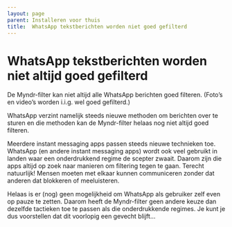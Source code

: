 ```yaml
---
layout: page
parent: Installeren voor thuis
title:  WhatsApp tekstberichten worden niet goed gefilterd 
---
```


# WhatsApp tekstberichten worden niet altijd goed gefilterd

De Myndr-filter kan niet altijd alle WhatsApp berichten goed filteren. (Foto’s en video’s worden i.i.g. wel goed gefilterd.)

WhatsApp verzint namelijk steeds nieuwe methoden om berichten over te sturen en die methoden kan de Myndr-filter helaas nog niet altijd goed filteren.

Meerdere instant messaging apps passen steeds nieuwe technieken toe.
WhatsApp (en andere instant messaging apps) wordt ook veel gebruikt in landen waar een onderdrukkend regime de scepter zwaait. Daarom zijn die apps altijd op zoek naar manieren om filtering tegen te gaan. Terecht natuurlijk! Mensen moeten met elkaar kunnen communiceren zonder dat anderen dat blokkeren of meeluisteren.

Helaas is er (nog) geen mogelijkheid om WhatsApp als gebruiker zelf even op pauze te zetten. Daarom heeft de Myndr-filter geen andere keuze dan dezelfde tactieken toe te passen als die onderdrukkende regimes. Je kunt je dus voorstellen dat dit voorlopig een gevecht blijft… 


